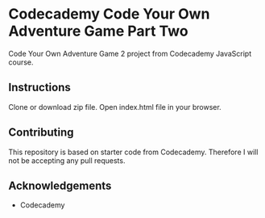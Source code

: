 # Codecademy Code Your Own Adventure Game Part Two
Code Your Own Adventure Game 2 project from Codecademy JavaScript course.

## Instructions
Clone or download zip file. Open index.html file in your browser.

## Contributing
This repository is based on starter code from Codecademy. Therefore I will not be accepting any pull requests.

## Acknowledgements
* Codecademy

